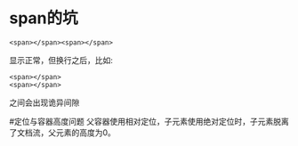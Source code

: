 # span的坑

    <span></span><span></span>
显示正常，但换行之后，比如:

    <span></span>
    <span></span>
之间会出现诡异间隙

#定位与容器高度问题
父容器使用相对定位，子元素使用绝对定位时，子元素脱离了文档流，父元素的高度为0。
